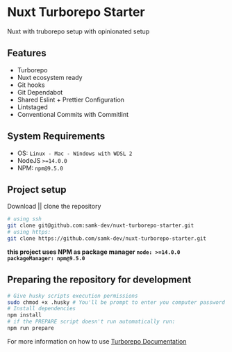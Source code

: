 # Nuxt Turborepo Starter

Nuxt with truborepo setup with opinionated setup

## Features

- Turborepo
- Nuxt ecosystem ready
- Git hooks
- Git Dependabot
- Shared Eslint + Prettier Configuration
- Lintstaged
- Conventional Commits with Commitlint

## System Requirements

- OS: `Linux - Mac - Windows with WDSL 2`
- NodeJS `>=14.0.0`
- NPM: `npm@9.5.0`

## Project setup

Download || clone the repository

```bash
# using ssh
git clone git@github.com:samk-dev/nuxt-turborepo-starter.git
# using https:
git clone https://github.com/samk-dev/nuxt-turborepo-starter.git
```

**this project uses NPM as package manager `node: >=14.0.0` `packageManager: npm@9.5.0`**

## Preparing the repository for development

```bash
# Give husky scripts execution permissions
sudo chmod +x .husky # You'll be prompt to enter you computer password
# Install dependencies
npm install
# if the PREPARE script doesn't run automatically run:
npm run prepare
```

For more information on how to use [Turborepo Documentation](https://turbo.build/repo/docs)

